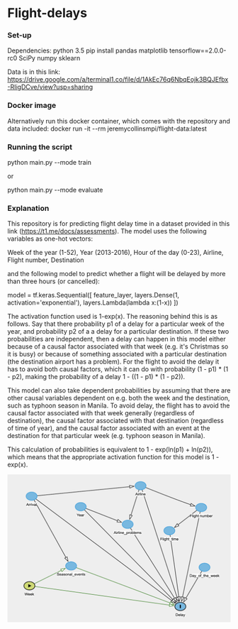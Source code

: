 # Flight-delays
### Set-up


Dependencies:
python 3.5
pip install pandas matplotlib tensorflow==2.0.0-rc0 SciPy numpy sklearn

Data is in this link: https://drive.google.com/a/terminal1.co/file/d/1AkEc76q6NbqEojk3BQJEfbx-RIigDCve/view?usp=sharing

### Docker image


Alternatively run this docker container, which comes with the repository and data included:
docker run -it --rm jeremycollinsmpi/flight-data:latest


### Running the script



python main.py --mode train

or 

python main.py --mode evaluate

### Explanation

This repository is for predicting flight delay time in a dataset provided in this link (https://t1.me/docs/assessments).
The model uses the following variables as one-hot vectors:

Week of the year (1-52), Year (2013-2016), Hour of the day (0-23), Airline, Flight number, Destination

and the following model to predict whether a flight will be delayed by more than three hours (or cancelled):

  model = tf.keras.Sequential([
    feature_layer,
    layers.Dense(1, activation='exponential'),
    layers.Lambda(lambda x:(1-x))
  ])

The activation function used is 1-exp(x).  The reasoning behind this is as follows.  Say that there probability p1 of a delay for a particular week of the year, and probability p2 of a a delay for a particular destination.  If these two probabilities are independent, then a delay can happen in this model either because of a causal factor associated with that week (e.g. it's Christmas so it is busy) or because of something associated with a particular destination (the destination airport has a problem).  For the flight to avoid the delay it has to avoid both causal factors, which it can do with probability (1 - p1) * (1 - p2), making the probability of a delay 1 - ((1 - p1) * (1 - p2)).  

This model can also take dependent probabilities by assuming that there are other causal variables dependent on e.g. both the week and the destination, such as typhoon season in Manila.  To avoid delay, the flight has to avoid the causal factor associated with that week generally (regardless of destination), the causal factor associated with that destination (regardless of time of year), and the causal factor associated with an event at the destination for that particular week (e.g. typhoon season in Manila).  

This calculation of probabilities is equivalent to 1 - exp(ln(p1) + ln(p2)), which means that the appropriate activation function for this model is 1 - exp(x).  

![alt text](https://github.com/JeremyCollinsMPI/Flight-delays/blob/master/dag1.png)

